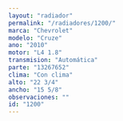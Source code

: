```yaml
---
layout: "radiador"
permalink: "/radiadores/1200/"
marca: "Chevrolet"
modelo: "Cruze"
ano: "2010"
motor: "L4 1.8"
transmision: "Automática"
parte: "13267652"
clima: "Con clima"
alto: "22 3/4"
ancho: "15 5/8"
observaciones: ""
id: "1200"
---
```


